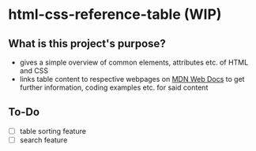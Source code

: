 # html-css-reference-table (WIP)

## What is this project's purpose?
  - gives a simple overview of common elements, attributes etc. of HTML and CSS
  - links table content to respective webpages on [MDN Web Docs](https://developer.mozilla.org/en-US/) to get further information, coding examples etc. for said content
 
## To-Do
  - [ ] table sorting feature
  - [ ] search feature

